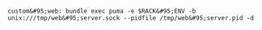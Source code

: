 <!-- layout:code post: puma-rack-server_deploy-with-puma -->

```

custom&#95;web: bundle exec puma -e $RACK&#95;ENV -b unix:///tmp/web&#95;server.sock --pidfile /tmp/web&#95;server.pid -d

```
